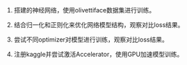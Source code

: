 1. 搭建的神经网络，使用olivettiface数据集进行训练。

2. 结合归一化和正则化来优化网络模型结构，观察对比loss结果。

3. 尝试不同optimizer对模型进行训练，观察对比loss结果。

4. 注册kaggle并尝试激活Accelerator，使用GPU加速模型训练。
